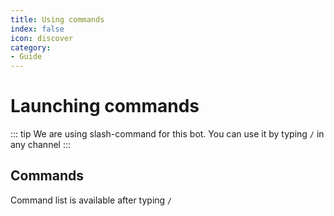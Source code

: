 ```yaml
---
title: Using commands
index: false
icon: discover
category:
- Guide
---
```


# Launching commands

::: tip
We are using slash-command for this bot. You can use it by typing `/` in any channel 
:::

## Commands

Command list is available after typing `/`